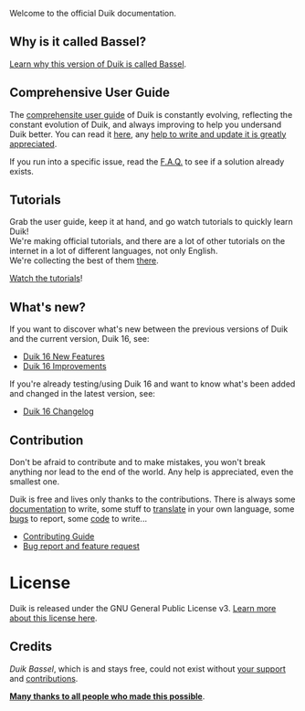 Welcome to the official Duik documentation.

## Why is it called Bassel?

[Learn why this version of Duik is called Bassel](Bassel).

## Comprehensive User Guide

The [comprehensite user guide](Duik-User-Guide) of Duik is constantly evolving, reflecting the constant evolution of Duik, and always improving to help you undersand Duik better. You can read it [here](Duik-User-Guide), any [help to write and update it is greatly appreciated](../).

If you run into a specific issue, read the [F.A.Q.](Duik-FAQ) to see if a solution already exists.

## Tutorials

Grab the user guide, keep it at hand, and go watch tutorials to quickly learn Duik!  
We're making official tutorials, and there are a lot of other tutorials on the internet in a lot of different languages, not only English.  
We're collecting  the best of them [there](Tutorials).

[Watch the tutorials](Tutorials)!

## What's new?

If you want to discover what's new between the previous versions of Duik and the current version, Duik 16, see:

- [Duik 16 New Features](Duik-16-New-features)
- [Duik 16 Improvements](Duik-16-Improvements)

If you're already testing/using Duik 16 and want to know what's been added and changed in the latest version, see:

- [Duik 16 Changelog](Duik-16-Changelog)

## Contribution

Don't be afraid to contribute and to make mistakes, you won't break anything nor lead to the end of the world. Any help is appreciated, even the smallest one.

Duik is free and lives only thanks to the contributions. There is always some [documentation](../) to write, some stuff to [translate](../../Translation) in your own language, some [bugs](../../Bug-Report-&-Feature-Request) to report, some [code](../../Code-Guidelines) to write...

- [Contributing Guide](../../Contributing-Guide)
- [Bug report and feature request](../../Bug-Report-&-Feature-Request)

# License

Duik is released under the GNU General Public License v3. [Learn more about this license here](../../License).

## Credits

*Duik Bassel*, which is and stays free, could not exist without [your support](../../Donation) and [contributions](../../Contributing-Guide).

[**Many thanks to all people who made this possible**](../../Credits).
